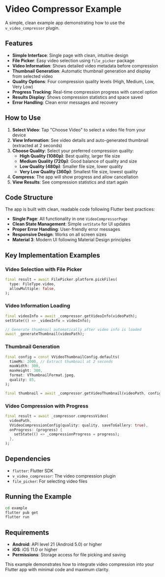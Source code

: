 # Video Compressor Example

A simple, clean example app demonstrating how to use the `v_video_compressor` plugin.

## Features

- **Simple Interface**: Single page with clean, intuitive design
- **File Picker**: Easy video selection using `file_picker` package
- **Video Information**: Shows detailed video metadata before compression
- **Thumbnail Generation**: Automatic thumbnail generation and display from selected video
- **Quality Options**: Four compression quality levels (High, Medium, Low, Very Low)
- **Progress Tracking**: Real-time compression progress with cancel option
- **Results Display**: Shows compression statistics and space saved
- **Error Handling**: Clean error messages and recovery

## How to Use

1. **Select Video**: Tap "Choose Video" to select a video file from your device
2. **View Information**: See video details and auto-generated thumbnail (extracted at 2 seconds)
3. **Choose Quality**: Select your preferred compression quality:
   - **High Quality (1080p)**: Best quality, larger file size
   - **Medium Quality (720p)**: Good balance of quality and size
   - **Low Quality (480p)**: Smaller file size, lower quality
   - **Very Low Quality (360p)**: Smallest file size, lowest quality
4. **Compress**: The app will show progress and allow cancellation
5. **View Results**: See compression statistics and start again

## Code Structure

The app is built with clean, readable code following Flutter best practices:

- **Single Page**: All functionality in one `VideoCompressorPage`
- **Clean State Management**: Simple `setState` for UI updates
- **Proper Error Handling**: User-friendly error messages
- **Responsive Design**: Works on all screen sizes
- **Material 3**: Modern UI following Material Design principles

## Key Implementation Examples

### Video Selection with File Picker

```dart
final result = await FilePicker.platform.pickFiles(
  type: FileType.video,
  allowMultiple: false,
);
```

### Video Information Loading

```dart
final videoInfo = await _compressor.getVideoInfo(videoPath);
setState(() => _videoInfo = videoInfo);

// Generate thumbnail automatically after video info is loaded
await _generateThumbnail(videoPath);
```

### Thumbnail Generation

```dart
final config = const VVideoThumbnailConfig.defaults(
  timeMs: 2000, // Extract thumbnail at 2 seconds
  maxWidth: 300,
  maxHeight: 300,
  format: VThumbnailFormat.jpeg,
  quality: 85,
);

final thumbnail = await _compressor.getVideoThumbnail(videoPath, config);
```

### Video Compression with Progress

```dart
final result = await _compressor.compressVideo(
  videoPath,
  VVideoCompressionConfig(quality: quality, saveToGallery: true),
  onProgress: (progress) {
    setState(() => _compressionProgress = progress);
  },
);
```

## Dependencies

- `flutter`: Flutter SDK
- `v_video_compressor`: The video compression plugin
- `file_picker`: For selecting video files

## Running the Example

```bash
cd example
flutter pub get
flutter run
```

## Requirements

- **Android**: API level 21 (Android 5.0) or higher
- **iOS**: iOS 11.0 or higher
- **Permissions**: Storage access for file picking and saving

This example demonstrates how to integrate video compression into your Flutter app with minimal code and maximum clarity.
